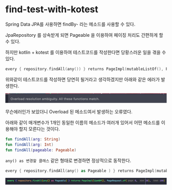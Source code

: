 # find-test-with-kotest

Spring Data JPA를 사용하면 findBy- 라는 메소드를 사용할 수 있다.

JpaRepository 를 상속받게 되면 Pageable 을 이용하여 페이징 처리도 간편하게 할 수 있다.

하지만 kotlin + kotest 를 이용하여 테스트코드를 작성한다면 당황스러운 일을 겪을 수 있다.

```kotlin
every { repository.findAll(any()) } returns PageImpl(mutableListOf(), PageRequest.of(0, 20), 100)
```

위와같이 테스트코드를 작성하면 당연히 될거라고 생각하겠지만 아래와 같은 에러가 발생한다.

![find-test-with-kotest%2048b42ba5c99348fe89f6cdd46e508ca2/Untitled.png](find-test-with-kotest%2048b42ba5c99348fe89f6cdd46e508ca2/Untitled.png)

무슨에러인가 보았더니 Overload 된 메소드여서 발생하는 오류였다.

아래와 같이 매개변수가 1개인 동일한 이름의 메소드가 여러개 있어서 어떤 메소드를 이용해야 할지 모른다는 것이다.

```kotlin
fun findAll(arg: String)
fun findAll(arg: Int)
fun findAll(pageable: Pageable)
```

`any() as 변경할 클래스` 같은 형태로 변경하면 정상적으로 동작한다.

```kotlin
every { repository.findAll(any() as Pageable ) } returns PageImpl(mutableListOf(), PageRequest.of(0, 20), 100)
```

![find-test-with-kotest%2048b42ba5c99348fe89f6cdd46e508ca2/Untitled%201.png](find-test-with-kotest%2048b42ba5c99348fe89f6cdd46e508ca2/Untitled%201.png)